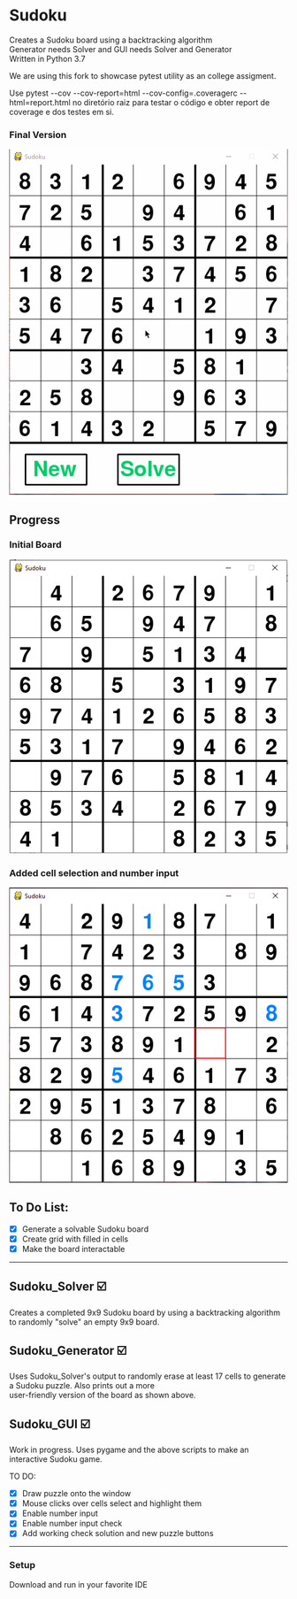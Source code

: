 # Sudoku
Creates a Sudoku board using a backtracking algorithm  
Generator needs Solver and GUI needs Solver and Generator  
Written in Python 3.7  

We are using this fork to showcase pytest utility as an college assigment.

Use pytest --cov --cov-report=html --cov-config=.coveragerc --html=report.html
 no diretório raiz para testar o código e obter report de coverage e dos testes em si.

### Final Version
![Final](Media/Sudoku_ex.gif)

## Progress
### Initial Board
![Example Board](Media/Sudoku_v2.PNG) 
### Added cell selection and number input
![Board](Media/Sudoku_2.PNG)

## To Do List:
- [x] Generate a solvable Sudoku board
- [x] Create grid with filled in cells
- [x] Make the board interactable

---

## Sudoku_Solver :ballot_box_with_check:
Creates a completed 9x9 Sudoku board by using a backtracking algorithm to randomly "solve" an empty 9x9 board.

## Sudoku_Generator :ballot_box_with_check:
Uses Sudoku_Solver's output to randomly erase at least 17 cells to generate a Sudoku puzzle. Also prints out a more  
user-friendly version of the board as shown above.

## Sudoku_GUI :ballot_box_with_check:
Work in progress. Uses pygame and the above scripts to make an interactive Sudoku game.  

TO DO:
- [x] Draw puzzle onto the window
- [x] Mouse clicks over cells select and highlight them
- [x] Enable number input
- [x] Enable number input check
- [x] Add working check solution and new puzzle buttons

---

### Setup
Download and run in your favorite IDE
